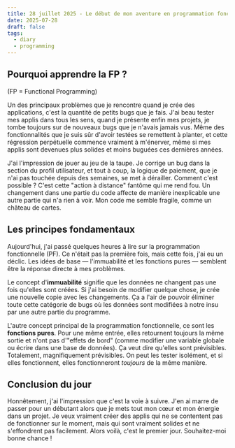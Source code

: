 ```yaml
---
title: 28 juillet 2025 - Le début de mon aventure en programmation fonctionnelle
date: 2025-07-28
draft: false
tags:
  - diary
  - programming
---
```


## Pourquoi apprendre la FP ?
(FP = Functional Programming)

Un des principaux problèmes que je rencontre quand je crée des applications, c'est la quantité de petits bugs que je fais. J'ai beau tester mes applis dans tous les sens, quand je présente enfin mes projets, je tombe toujours sur de nouveaux bugs que je n'avais jamais vus. Même des fonctionnalités que je suis sûr d'avoir testées se remettent à planter, et cette régression perpétuelle commence vraiment à m'énerver, même si mes applis sont devenues plus solides et moins buguées ces dernières années.

J'ai l'impression de jouer au jeu de la taupe. Je corrige un bug dans la section du profil utilisateur, et tout à coup, la logique de paiement, que je n'ai pas touchée depuis des semaines, se met à dérailler. Comment c'est possible ? C'est cette "action à distance" fantôme qui me rend fou. Un changement dans une partie du code affecte de manière inexplicable une autre partie qui n'a rien à voir. Mon code me semble fragile, comme un château de cartes.

## Les principes fondamentaux
Aujourd'hui, j'ai passé quelques heures à lire sur la programmation fonctionnelle (PF). Ce n'était pas la première fois, mais cette fois, j'ai eu un déclic. Les idées de base — l'immuabilité et les fonctions pures — semblent être la réponse directe à mes problèmes.

Le concept d'**immuabilité** signifie que les données ne changent pas une fois qu'elles sont créées. Si j'ai besoin de modifier quelque chose, je crée une nouvelle copie avec les changements. Ça a l'air de pouvoir éliminer toute cette catégorie de bugs où les données sont modifiées à notre insu par une autre partie du programme.

L'autre concept principal de la programmation fonctionnelle, ce sont les **fonctions pures**. Pour une même entrée, elles retournent toujours la même sortie et n'ont pas d'"effets de bord" (comme modifier une variable globale ou écrire dans une base de données). Ça veut dire qu'elles sont prévisibles. Totalement, magnifiquement prévisibles. On peut les tester isolément, et si elles fonctionnent, elles fonctionneront _toujours_ de la même manière.

## Conclusion du jour
Honnêtement, j'ai l'impression que c'est la voie à suivre. J'en ai marre de passer pour un débutant alors que je mets tout mon cœur et mon énergie dans un projet. Je veux vraiment créer des applis qui ne se contentent pas de fonctionner sur le moment, mais qui sont vraiment solides et ne s'effondrent pas facilement. Alors voilà, c'est le premier jour. Souhaitez-moi bonne chance !